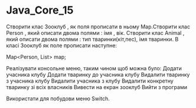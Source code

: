 # Java_Core_15

Створити клас Зооклуб , як поля прописати в ньому Map.Створити клас Person , який описати двома
полями : імя , вік. Створити клас Animal , який описати двома полями : тип тваринки(кіт,пес), імя тваринки. 
В класі Зооклуб як поле прописати наступне:

Map<Person, List<Pet>> map;

Реалізувати консольне меню, таким чином щоб можна було:
 Додати учасника клубу
 Додати тваринку до учасника клубу
 Видалити тваринку з учасника клубу
 Видалити учасника з клубу
 Видалити конкретну тваринку зі всіх власників
 Вивести на екран зооклуб
 Вийти з програми

Використати для побудови меню Switch.


